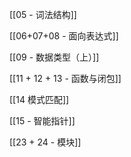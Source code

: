 [[05 - 词法结构]]

[[06+07+08 - 面向表达式]]

[[09 - 数据类型（上）]]

[[11 + 12 + 13 - 函数与闭包]]

[[14 模式匹配]]

[[15 - 智能指针]]

[[23 + 24 - 模块]]